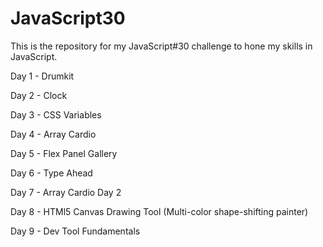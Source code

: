 # JavaScript30

This is the repository for my JavaScript#30 challenge to hone my skills in JavaScript.

Day 1 - Drumkit

Day 2 - Clock

Day 3 - CSS Variables

Day 4 - Array Cardio

Day 5 - Flex Panel Gallery

Day 6 - Type Ahead

Day 7 - Array Cardio Day 2

Day 8 - HTMl5 Canvas Drawing Tool (Multi-color shape-shifting painter)

Day 9 - Dev Tool Fundamentals

